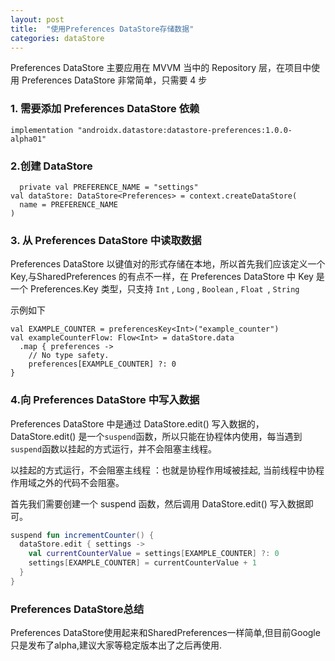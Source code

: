 ```yaml
---
layout: post
title:  "使用Preferences DataStore存储数据"
categories: dataStore
---
```



Preferences DataStore 主要应用在 MVVM 当中的 Repository 层，在项目中使用 Preferences DataStore 非常简单，只需要 4 步

### 1. 需要添加 Preferences DataStore 依赖
```
implementation "androidx.datastore:datastore-preferences:1.0.0-alpha01"
```

### 2.创建 DataStore

```
  private val PREFERENCE_NAME = "settings"
val dataStore: DataStore<Preferences> = context.createDataStore(
  name = PREFERENCE_NAME
)

```
### 3. 从 Preferences DataStore 中读取数据

Preferences DataStore 以键值对的形式存储在本地，所以首先我们应该定义一个 Key,与SharedPreferences 的有点不一样，在 Preferences DataStore 中 Key 是一个 Preferences.Key<T> 类型，只支持 `Int` , `Long` , `Boolean` , `Float `, `String`

示例如下

```
val EXAMPLE_COUNTER = preferencesKey<Int>("example_counter")
val exampleCounterFlow: Flow<Int> = dataStore.data
  .map { preferences ->
    // No type safety.
    preferences[EXAMPLE_COUNTER] ?: 0
}

```
### 4.向 Preferences DataStore 中写入数据

 Preferences DataStore 中是通过 DataStore.edit() 写入数据的，DataStore.edit() 是一个` suspend `函数，所以只能在协程体内使用，每当遇到` suspend `函数以挂起的方式运行，并不会阻塞主线程。

以挂起的方式运行，不会阻塞主线程 ：也就是协程作用域被挂起, 当前线程中协程作用域之外的代码不会阻塞。

首先我们需要创建一个 suspend 函数，然后调用 DataStore.edit() 写入数据即可。

```kotlin
suspend fun incrementCounter() {
  dataStore.edit { settings ->
    val currentCounterValue = settings[EXAMPLE_COUNTER] ?: 0
    settings[EXAMPLE_COUNTER] = currentCounterValue + 1
  }
}
```
### Preferences DataStore总结

Preferences DataStore使用起来和SharedPreferences一样简单,但目前Google只是发布了alpha,建议大家等稳定版本出了之后再使用.
